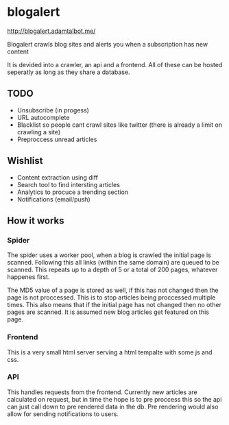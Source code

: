 # blogalert

http://blogalert.adamtalbot.me/

Blogalert crawls blog sites and alerts you when a subscription has new content

It is devided into a crawler, an api and a frontend. All of these can be hosted seperatly as long as they share a database.

## TODO

* Unsubscribe (in progess)
* URL autocomplete
* Blacklist so people cant crawl sites like twitter (there is already a limit on crawling a site)
* Preproccess unread articles

## Wishlist

 * Content extraction using diff
 * Search tool to find intersting articles
 * Analytics to procuce a trending section
 * Notifications (email/push)

## How it works

### Spider
The spider uses a worker pool, when a blog is crawled the initial page is scanned. Following this all links (within the same domain) are queued to be scanned. This repeats up to a depth of 5 or a total of 200 pages, whatever happenes first.

The MD5 value of a page is stored as well, if this has not changed then the page is not proccessed. This is to stop articles being proccessed multiple times. This also means that if the initial page has not changed then no other pages are scanned. It is assumed new blog articles get featured on this page.

### Frontend

This is a very small html server serving a html tempalte with some js and css. 

### API

This handles requests from the frontend. Currently new articles are calculated on request, but in time the hope is to pre proccess this so the api can just call down to pre rendered data in the db. Pre rendering would also allow for sending notifications to users.



